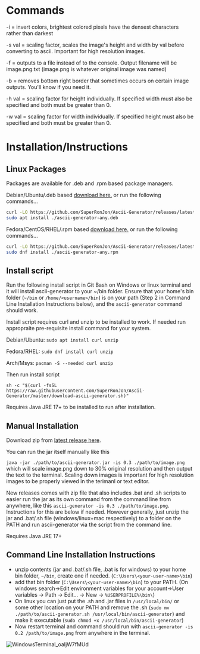 # Commands

-i = invert colors, brightest colored pixels have the densest characters rather than darkest

-s val = scaling factor, scales the image's height and width by val before converting to ascii. Important for high resolution images.

-f = outputs to a file instead of to the console. Output filename will be image.png.txt (image.png is whatever original image was named)

-b = removes bottom right border that sometimes occurs on certain image outputs. You'll know if you need it.

-h val = scaling factor for height individually. If specified width must also be specified and both must be greater than 0.

-w val = scaling factor for width individually. If specified height must also be specified and both must be greater than 0.


# Installation/Instructions

## Linux Packages

Packages are available for .deb and .rpm based package managers.

Debian/Ubuntu/.deb based [download here.](https://github.com/SuperRonJon/Ascii-Generator/releases/latest/download/ascii-generator-any.deb) or run the following commands...

```sh
curl -LO https://github.com/SuperRonJon/Ascii-Generator/releases/latest/download/ascii-generator-any.deb
sudo apt install ./ascii-generator-any.deb
```

Fedora/CentOS/RHEL/.rpm based [download here.](https://github.com/SuperRonJon/Ascii-Generator/releases/latest/download/ascii-generator-any.rpm) or run the following commands...

```sh
curl -LO https://github.com/SuperRonJon/Ascii-Generator/releases/latest/download/ascii-generator-any.rpm
sudo dnf install ./ascii-generator-any.rpm
```

## Install script

Run the following install script in Git Bash on Windows or linux terminal and it will install ascii-generator to your ~/bin folder. Ensure that your home's bin folder (`~/bin` or `/home/<username>/bin`) is on your path (Step 2 in Command Line Installation Instructions below), and the `ascii-generator` command should work.

Install script requires curl and unzip to be installed to work. If needed run appropraite pre-requisite install command for your system.

Debian/Ubuntu: `sudo apt install curl unzip` 

Fedora/RHEL: `sudo dnf install curl unzip`

Arch/Msys: `pacman -S --needed curl unzip`

Then run install script

```
sh -c "$(curl -fsSL https://raw.githubusercontent.com/SuperRonJon/Ascii-Generator/master/download-ascii-generator.sh)"
```

Requires Java JRE 17+ to be installed to run after installation.

## Manual Installation

Download zip from [latest release here](https://github.com/SuperRonJon/Ascii-Generator/releases/).

You can run the jar itself manually like this

`java -jar ./path/to/ascii-generator.jar -is 0.3 ./path/to/image.png` which will scale image.png down to 30% original resolution and then output the text to the terminal. Scaling down images is important for high resolution images to be properly viewed in the terimanl or text editor.

New releases comes with zip file that also includes .bat and .sh scripts to easier run the jar as its own command from the command line from anywhere, like this `ascii-generator -is 0.3 ./path/to/image.png`. Instructions for this are below if needed. However generally, just unzip the jar and .bat/.sh file (windows/linux+mac respectively) to a folder on the PATH and run ascii-generator via the script from the command line.

Requires Java JRE 17+

## Command Line Installation Instructions

- unzip contents (jar and .bat/.sh file, .bat is for windows) to your home bin folder, `~/bin`, create one if needed. (`C:\Users\<your-user-name>\bin`)
- add that bin folder (`C:\Users\<your-user-name>\bin`) to your PATH. (On windows search->Edit environment variables for your account->User variables -> Path -> Edit... -> New -> `%USERPROFILE%\bin\`)
- On linux you can just put the .sh and .jar files in `/usr/local/bin/` or some other location on your PATH and remove the .sh (`sudo mv ./path/to/ascii-generator.sh /usr/local/bin/ascii-generator`) and make it executable (`sudo chmod +x /usr/local/bin/ascii-generator`)
- Now restart terminal and command should run with `ascii-generator -is 0.2 /path/to/image.png` from anywhere in the terminal.


![WindowsTerminal_oaIjW7fMUd](https://github.com/user-attachments/assets/7b8bb38a-e663-43d6-9183-f80794eac211)
